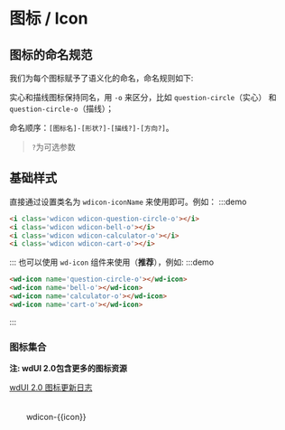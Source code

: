 <script>
const icons = [
  'areachart',
  'arrow-up',
  'arrow-right',
  'arrow-down',
  'arrow-left',
  'add',
  'add-thick',
  'avatar-o',
  'barschart',
  'bell',
  'bell-o',
  'calculator-o',
  'calendar',
  'calculator',
  'calendar-o',
  'cards-view',
  'checkbox-checked',
  'check-thick',
  'cart',
  'checkbox-indetermina',
  'checkbox-unchecked',
  'cart-o',
  'close',
  'close-thick',
  'code',
  'code-off',
  'copy-o',
  'copy',
  'customer',
  'customer-o',
  'delete',
  'database-o',
  'delete-o',
  'download-o',
  'edit-o',
  'drill-down-o',
  'edit',
  'ellipsis',
  'error-circle',
  'error-circle-thick-o',
  'export-o',
  'exit-fullscreen-o',
  'fast-backward',
  'fast-forward',
  'file-add-o',
  'file-add',
  'filter-o',
  'filter',
  'fullscreen-o',
  'home',
  'home-o',
  'hierarchy-o',
  'info-circle',
  'info-circle-o',
  'up',
  'up-thick',
  'right',
  'right-thick',
  'down',
  'down-thick',
  'left',
  'left-thick',
  'link-o',
  'link',
  'list-view',
  'loading',
  'location-o',
  'location',
  'paste-code-o',
  'paste-o',
  'menus-o',
  'piechart',
  'paste',
  'question-circle-o',
  'question-circle',
  'question-mark',
  'refresh-o',
  'save',
  'save-o',
  'search',
  'share',
  'share-o',
  'smile',
  'smile-o',
  'star',
  'star-o',
  'success-circle-thick',
  'success-o',
  'success-circle',
  'theme',
  'theme-o',
  'time',
  'time-o',
  'triangle',
  'triangle-down',
  'triangle-right',
  'undo-o',
  'undo',
  'warning',
  'warning-circle-o',
  'warning-circle',
  'visibility-off-o',
  'visibility-off',
  'wifi-o',
  'remove',
  'collapse',
  'expand'
];
// 2.0
const icons2 = [
  'avatar-fill',
  'avatar-o',
  'avatar-group-fill',
  'avatar-group',
  'avatar-add',
  'avatar-add-fill',

  'align-justify',
  'align-center',
  'align-right',
  'align-left',

  'arrow-up',
  'arrow-right',
  'arrow-down',
  'arrow-left',

  'up',
  'right',
  'down',
  'left',

  'up-thick',
  'right-thick',
  'down-thick',
  'left-thick',
  'fast-backward',
  'fast-forward',

  'triangle-left',
  'triangle-down',
  'triangle-up',
  'triangle-right',

  'meh-o',
  'meh',
  'sad-o',
  'sad',
  'smile-o',
  'smile',

  'checkbox-unchecked',
  'checkbox-checked-o',
  'checkbox-checked',

  'add',
  'check',
  'close',
  'customer-o',
  'share-o',
  'code-on',
  'delete-o',
  'ellipsis',
  'copy-o',
  'cloud-o',
  'filter-o',
  'download-o',
  'error-o',
  'error-circle',
  'error',
  'success-circle',
  'success-o',
  'question-mark',
  'question-circle',
  'question-circle-o',
  'warning',
  'warning-circle',
  'warning-circle-o',
  'info-circle-o',



  'list-view',
  'mail-o',
  'home-o',
  'bell-o',
  'code-off',
  'edit-o',
  'remove',
  'refresh-o',
  'sortupanddown-o',
  'share-2',
  'theme-o',

  'link-o',
  'wifi-o',

  'time-o',
  'lock-o',
  'menus-o',
  'star-o',
  'setting',
  'visibility-on-o',


  'database-o',
  'import-export-o',
  'exit-fullscreen-o',
  'fullscreen-o',
  'hierarchy-o',
  'drill-down-o',
  'cart-o',
  'invoice-o',
  'paste-code-o',
  'export-o',
  'save-o',
  'undo-o',
  'visibility-off-o',
  'location-o',
  'calculator-o',

  'file-o',
  'bell',
  'location',
  'share',
  'home',
  'filter',

  'cart',
  'save',

  'calculator',
  'time',
  'theme',
  'star',

  'refresh',
  'calendar',
  'calendar-o',
  'file-add',
  'file-add-o',

  'areachart',
  'areachart-o',
  'barschart',
  'barschart-o',
  'piechart',
  'piechart-o',


  'minus',
  'camera-fill',
  'contacts-fill',
  'cloud-fill',
  'customer',
  'drill-down-fill',
  'fabulous-fill',

  'database-fill',
  'file-export-fill',
  'file-send-fill',
  'file-fill',
  'lock-fill',
  'invoice-fill',
  'hierarchy-fill',
  'lookup-fill',
  'mail-fill',
  'picture-fill',
  'paste-code-fill',
  'printing-fill',
  'schedule-fill',
  'setting-fill',
  'telephone-fill',
  'star-half',
  'play-fill',

  'cleaner-format',
  'delete-selectedcolumn',
  'formatbold',
  'delete-selected-row',
  'form',
  'color-fill',
  'list-bulleted',
  'italic',
  'list-numbered',
  'serikeethrough',
  'paint',
  'unmerge-cells',
  'merge-cells',
  'underlined',
  'toc',
  'colorfont',
  'comment-fill',
  'fabulous',
  'camera',

  'contacts',
  'folder-fill',
  'mosaic',
  'file',
  'file-send',
  'file-export',
  'play',
  'lookup',
  'rotate',
  'tailoring',
  'folder',
  'shape',
  'schedule',
  'picture',
  'comment',
  'telephone',
  'load',
  'add-square-o',
  'checkbox-indetermina-o',
  'checkbox-indetermina',
  'add-square-fill',
  'info-circle',
  'bankcard',

  'delete',
  'copy',
  'visibility-on-fill',
  'invoice',
  'bank-card-fill',
  'h1',
  'h2',
  'sort',
  'file-import',
  'file-import-fill',

  'insert-row-up',
  'insert-row-down',
  'insert-column-left',
  'insert-column-right',
  'header-line',
  'header-column',

  'enlarge',
  'search',
  'micrify',
  'more',
  'radio-unchecked',
  'top',
  'edit',
  'printing',
  'template',
  'unlock',
  'redo',
  'originalsize',
  'unlock-fill',
  'history',
  'newfolde',

  'check-thick',
  'point',
  'handle',
  'warningmini',
  'closemini',
  'questionmini',
  'checkmini',
  'compress',
  'collapse',
  'expand',
  'like',
  'like-fill',
  'quote',
  'annex',
  'at',
  'bar-chart-fill',
  'alphabetically',
  'bell-slash-fill',
  'bar-chart',
  'demonstration',
  'funnel-chart-fill',
  'adaptation-screen',
  'floor-fill',
  'education',
  'nosign',
  'funnel-chart',
  'laser-pen',
  'education-fill',
  'log-out',
  'paperplane',
  'globe',
  'keyboard',
  'paperplane-fill',
  'shield',
  'id-card',
  'shield-fill',
  'shield-success-fill',
  'shield-success',
  'floor',
  'qrcode',
  'table',
  'monitor',
  'original',
  'square-stack-up-fill',
  'phone',
  'table-fill',
  'slider-settings',
  'square-stack-up',
  'trophy',
  'trophy-fill',
  'jigsaw-fill',
  'jigsaw',
  'bolt-fill',
  'bolt',
  'badge',
  'flame-fill',
  'flame',
  'add-message',
  'add-message-fill',

  'cancel-circle',
  'more-circle',
];
export default {
  inject: ['app'],
  data () {
    return {
      icons: icons,
    };
  },
  computed: {
    theme () {
      return this.app.theme;
    },
  },
  watch: {
    theme: {
      immediate: true,
      handler (t) {
        this.icons = t === 'theme-chalk' ? icons : icons2;
      },
    }
  },
}
</script>
# 图标 / Icon
## 图标的命名规范
我们为每个图标赋予了语义化的命名，命名规则如下:

实心和描线图标保持同名，用 `-o` 来区分，比如 `question-circle`（实心） 和 `question-circle-o`（描线）；

命名顺序：`[图标名]-[形状?]-[描线?]-[方向?]`。

> `?`为可选参数
## 基础样式
直接通过设置类名为 `wdicon-iconName` 来使用即可。例如：
:::demo
```html
<i class='wdicon wdicon-question-circle-o'></i>
<i class='wdicon wdicon-bell-o'></i>
<i class='wdicon wdicon-calculator-o'></i>
<i class='wdicon wdicon-cart-o'></i>
```
:::
也可以使用 `wd-icon` 组件来使用（**推荐**），例如:
:::demo
```html
<wd-icon name='question-circle-o'></wd-icon>
<wd-icon name='bell-o'></wd-icon>
<wd-icon name='calculator-o'></wd-icon>
<wd-icon name='cart-o'></wd-icon>
```
:::

### 图标集合
**注: wdUI 2.0包含更多的图标资源**
<p v-if="theme && theme === 'theme2'">
  <a href="https://km.sankuai.com/page/147771037" target="_blank">wdUI 2.0 图标更新日志</a>
</p>
<ul class='icon-list'>
  <li v-for='icon in icons' :key='icon' class='icon-item'>
    <wd-icon :name='icon'></wd-icon>
    <span class='icon-name'>wdicon-{{icon}}</span>
  </li>
</ul>

<style>
  .icon-list{
    list-style-type: none;
    margin: 0;
    padding: 0;
  }
  .icon-item{
    display: inline-block;
    vertical-align: middle;
    padding: 10px;
    width: 25%;
    text-align: center;
    margin-bottom: 10px;
    padding: 20px;
  }
  .icon-item .wdicon{
    font-size: 32px;
    margin-bottom: 20px;
  }
  .icon-name{
    display: block;
  }
  .demo-icon .source >i {
    font-size: 24px;
    margin: 0px 20px;
  }
</style>
